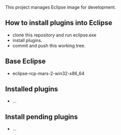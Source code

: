 This project manages Eclipse image for development.

How to install plugins into Eclipse
-----------------------------------

+ clone this repository and run eclipse.exe
+ install plugins.
+ commit and push this working tree.

Base Eclipse
------------
+ eclipse-rcp-mars-2-win32-x86_64

Installed plugins
-----------------
+ ...

Install pending plugins
-----------------------
+ ...

